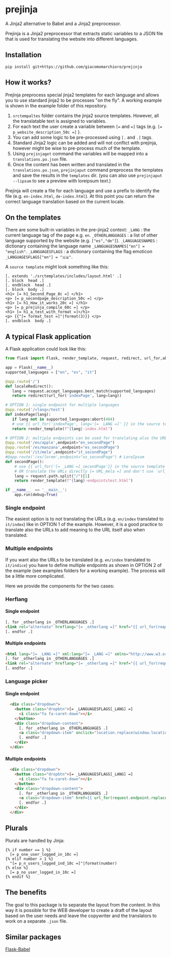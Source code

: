 # prejinja
A Jinja2 alternative to Babel and a Jinja2 preprocessor.

Prejinja is a Jinja2 preprocessor that extracts static variables to a JSON file that is used for translating the website into different languages.

## Installation

```
pip install git+https://github.com/giacomomarchioro/prejinja
```

## How it works?
Prejinja preprocess special jinja2 templates for each language and allows you to use standard jinja2 to be processes "on the fly".
A working example is shown in the example folder of this repository.
1. `srctempaltes` folder contains the jinja2 source templates. However, all the translatable text is assigned to variables.
2. For each text the user create a variable between `[=` and `=]` tags (e.g. `[= p_website_description_50c =]` ).
3. You can add some logic to be pre-processed using `[.` and  `.]` tags.
4. Standard Jinja2 logic can be added and will not conflict with prejinja, however might be wise to pre-process much of the template.
5. Using `prejinjaget` command the variables will be mapped into a `translations.po.json` file.
6. Once the content has been written and translated in the `translations.po.json`, `prejinjaput` command preprocess the templates and save the results in the `templates` dir. (you can also use `prejinjaput --lipsum` to see a preview with loreipsum text.)

Prejinja will create a file for each language and use a prefix to identify the file (e.g. `en-index.html`, `de-index.html`).
At this point you can return the correct language translation based on the current locale.

## On the templates
There are some built-in variables in the pre-jinja2 context:
`_LANG` : the current language tag of the page e.g. `en`.
`_OTHERLANGUAGES` : a list of other language supported by the website (e.g. `["es","de"]`).
`_LANGUAGESNAMES` : dictionary containing the language name `_LANGUAGESNAMES["en"] = "english"`.
`_LANGUAGESFLAGS` : a dictionary containing the flag emoticon `_LANGUAGESFLAGS["en"] = "🇬🇧"`.

A `source template` might look something like this:

```
[. extends './srctemplates/includes/layout.html' .]
[. block  head .]
[. endblock  head .]
[. block  body .]
<h1> [= h1_Second_Page_8c =] </h1>
<p> [= p_secondpage_description_50c =] </p>
<h1> [= h1_How_it_works_20c =] </h1>
<p> [= p_prejinja_compile_60c =] </p>
<h1> [= h1_a_test_with_format =]</h1>
<p> {{"[= format_test =]"|format(3)}} </p>
[. endblock  body .]
```

## A typical Flask application
A Flask application could look like this:

```python
from flask import Flask, render_template, request, redirect, url_for,abort

app = Flask(__name__)
supported_languages = ["en", "es", "it"]

@app.route('/')
def localeRedirect():
   lang = request.accept_languages.best_match(supported_languages)
   return redirect(url_for('indexPage', lang=lang))

# OPTION 1: single endpoint for multiple languages
@app.route('/<lang>/test')
def indexPage(lang):
   if lang not in supported_languages:abort(404)
   # use {{ url_for('indexPage', lang='[= _LANG =]' }} in the source template
   return render_template(f"{lang}-index.html")

# OPTION 2: multiple endpoints can be used for translating also the URLs
@app.route('/en/apple',endpoint="en_secondPage")
@app.route('/es/manzana',endpoint="es_secondPage")
@app.route('/it/mela',endpoint="it_secondPage")
#@app.route('/xx/lorem',endpoint="xx_secondPage") # LoreIpsum
def secondPage():
    # use {{ url_for('[= _LANG =]_secondPage'}} in the source template
    # OR translate the URLs directly [= URL_mela =] and don't use `url_for`
    lang = request.path.split("/")[1]
    return render_template(f"{lang}-endpointstest.html")

if __name__  == '__main__':
	app.run(debug=True)
```

### Single endpoint
The easiest option is to not translating the URLs (e.g. `en/index` translated to `it/index`) like in OPTION 1 of the example. However, it is a good practice to translate also the URLs to add meaning to the URL itself also when translated.

### Multiple endpoints
If you want also the URLs to be translated (e.g. `en/index` translated to `it/indice`) you have to define multiple endpoints as shown in OPTION 2 of the example (see examples folders for a working example).
The process will be a little more complicated.

Here we provide the components for the two cases:

### Herflang

#### Single endpoint

```html
[. for _otherlang in _OTHERLANGUAGES .]
<link rel="alternate" hreflang="[= _otherlang =]" href="{{ url_for(request.endpoint, lang='[= _otherlang =]', _external=true) }}" />
[. endfor .]
```
#### Multiple endpoints

```html
<html lang="[= _LANG =]" xml:lang="[= _LANG =]" xmlns="http://www.w3.org/1999/xhtml">
[. for _otherlang in _OTHERLANGUAGES .]
<link rel="alternate" hreflang="[= _otherlang =]" href="{{ url_for(request.endpoint.replace('[= _LANG =]','[= _otherlang =]',1))}}" />
[. endfor .]
```

### Language picker

#### Single endpoint
```html
  <div class="dropdown">
    <button class="dropbtn">[= _LANGUAGESFLAGS[_LANG] =]
      <i class="fa fa-caret-down"></i>
    </button>
    <div class="dropdown-content">
      [. for _otherlang in _OTHERLANGUAGES .]
      <a class="dropdown-item" onclick="location.replace(window.location.href.replace('[= _LANG =]', '[= _otherlang =]'))">[= _LANGUAGESFLAGS[_otherlang] =][= _LANGUAGESNAMES[_otherlang] =]</a>
      [. endfor .]
    </div>
  </div>
```

#### Multiple endpoints
```html
  <div class="dropdown">
    <button class="dropbtn">[= _LANGUAGESFLAGS[_LANG] =]
      <i class="fa fa-caret-down"></i>
    </button>
    <div class="dropdown-content">
      [. for _otherlang in _OTHERLANGUAGES .]
      <a class="dropdown-item" href={{ url_for(request.endpoint.replace("[= _LANG =]","[= _otherlang =]",1))}}>[= _LANGUAGESFLAGS[_otherlang] =][= _LANGUAGESNAMES[_otherlang] =]</a>
      [. endfor .]
    </div>
  </div>
```

## Plurals
Plurals are handled by Jinja:

```
{% if number == 1 %}
  [= p_one_user_logged_in_10c =]
{% elif number > 1 %}
  "[= p_n_users_logged_ind_10c =]"|format(number)
{% else %}
  [= p_no_user_logged_in_10c =]
{% endif %}
```

## The benefits
The goal to this package is to separate the layout from the content. In this way it is possible for the WEB developer to create a draft of the layout based on the user needs and leave the copywriter and the translators to work on a separate `.json` file.

## Similar packages
[Flask-Babel](https://python-babel.github.io/flask-babel/#)

